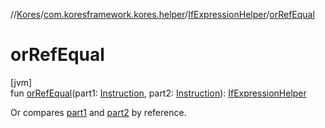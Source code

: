 //[Kores](../../../index.md)/[com.koresframework.kores.helper](../index.md)/[IfExpressionHelper](index.md)/[orRefEqual](or-ref-equal.md)

# orRefEqual

[jvm]\
fun [orRefEqual](or-ref-equal.md)(part1: [Instruction](../../com.koresframework.kores/-instruction/index.md), part2: [Instruction](../../com.koresframework.kores/-instruction/index.md)): [IfExpressionHelper](index.md)

Or compares [part1](or-ref-equal.md) and [part2](or-ref-equal.md) by reference.
